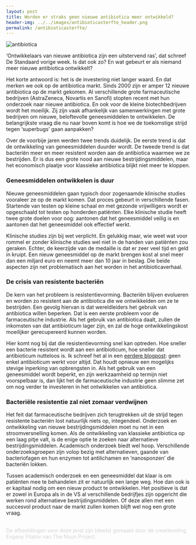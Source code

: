 ```yaml
---
layout: post
title: Worden er straks geen nieuwe antibiotica meer ontwikkeld?
header-img: ../../images/antibioticasterfte_header.png
permalink: /antibioticasterfte/
---
```


![antibiotica](../../images/antibioticasterfte.png)
<br>

‘Ontwikkelaars van nieuwe antibiotica zijn een uitstervend ras’, dat schreef De Standaard vorige week. Is dat ook zo? En wat gebeurt er als niemand meer nieuwe antibiotica ontwikkelt?

Het korte antwoord is: het is de investering niet langer waard. En dat merken we ook op de antibiotica markt. Sinds 2000 zijn er amper 12 nieuwe antibiotica op de markt gekomen. Al verschillende grote farmaceutische bedrijven (AstraZeneca, Novartis en Sanofi) stopten recent met hun onderzoek naar nieuwe antibiotica. En ook voor de kleine biotechbedrijven wordt het moeilijk. Zij zijn vaak afhankelijk van samenwerkingen met grote bedrijven om nieuwe, beloftevolle geneesmiddelen te ontwikkelen. De belangrijkste vraag die nu naar boven komt is hoe we de toekomstige strijd tegen ‘superbugs’ gaan aanpakken?

Over de voorbije jaren werden twee trends duidelijk. De eerste trend is dat de ontwikkeling van geneesmiddelen duurder wordt. De tweede trend is dat bacteriën meer en meer resistent worden aan de antibiotica waarmee we ze bestrijden. Er is dus een grote nood aan nieuwe bestrijdingsmiddelen, maar het economisch plaatje voor klassieke antibiotica blijkt niet meer te kloppen.

### Geneesmiddelen ontwikkelen is duur
Nieuwe geneesmiddelen gaan typisch door zogenaamde klinische studies vooraleer ze op de markt komen. Dat proces gebeurt in verschillende fasen. Startende van testen op kleine schaal en met gezonde vrijwilligers wordt er opgeschaald tot testen op honderden patiënten. Elke klinische studie heeft twee grote doelen voor oog: aantonen dat het geneesmiddel veilig is en aantonen dat het geneesmiddel ook effectief werkt.

Klinische studies zijn bij wet verplicht. En gelukkig maar, wie weet wat voor rommel er zonder klinische studies wel niet in de handen van patiënten zou geraken. Echter, de keerzijde van de medaille is dat er zeer veel tijd en geld in kruipt. Een nieuw geneesmiddel op de markt brengen kost al snel meer dan een miljard euro en neemt meer dan 10 jaar in beslag. Die beide aspecten zijn net problematisch aan het worden in het antibioticaverhaal.

### De crisis van resistente bacteriën 
De kern van het probleem is resistentievorming. Bacteriën blijven evolueren en worden zo resistent aan de antibiotica die we ontwikkelden om ze te bestrijden. Een gevolg hiervan is dat wereldleiders het gebruik van antibiotica willen beperken. Dat is een eerste probleem voor de farmaceutische industrie. Als het gebruik van antibiotica daalt, zullen de inkomsten van dat antibioticum lager zijn, en zal de hoge ontwikkelingskost moeilijker gerecupereerd kunnen worden. 

Hier komt nog bij dat die resistentievorming snel kan optreden. Hoe sneller een bacterie resistent wordt aan een antibioticum, hoe sneller dat antibioticum nutteloos is. Ik schreef het al in een [eerdere blogpost](https://ciliblog.github.io/antibiotica/): geen enkel antibioticum werkt voor altijd. Dat houdt opnieuw een mogelijks stevige inperking van opbrengsten in. Als het gebruik van een geneesmiddel wordt beperkt, en zijn werkzaamheid op termijn niet voorspelbaar is, dan lijkt het de farmaceutische industrie geen slimme zet om nog verder te investeren in het ontwikkelen van antibiotica.

### Bacteriële resistentie zal niet zomaar verdwijnen
Het feit dat farmaceutische bedrijven zich terugtrekken uit de strijd tegen resistente bacteriën lost natuurlijk niets op, integendeel. Onderzoek en ontwikkeling van nieuwe bestrijdingsmiddelen moet nu net in een stroomversnelling komen. Als de ontwikkeling van klassieke antibiotica op een laag pitje valt, is de enige optie te zoeken naar alternatieve bestrijdingsmiddelen. Academisch onderzoek biedt wel hoop. Verschillende onderzoeksgroepen zijn volop bezig met alternatieven, gaande van bacteriofagen en hun enzymen tot antilichamen en ‘nanosponzen’ die bacteriën lokken.

Tussen academisch onderzoek en een geneesmiddel dat klaar is om patiënten mee te behandelen zit er natuurlijk een lange weg. Hoe dan ook is er kapitaal nodig om een nieuw product te ontwikkelen. Het positieve is dat er zowel in Europa als in de VS al verschillende bedrijfjes zijn opgericht die werken rond alternatieve bestrijdingsmiddelen. Of deze allen met een succesvol product naar de markt zullen komen blijft wel nog een grote vraag.

<br>
<font color='lightgray'>De afbeeldingen voor deze post zijn (deels) gemaakt door de creatieveling Evgeny Filatov van The Noun Project.</font>
<br>
